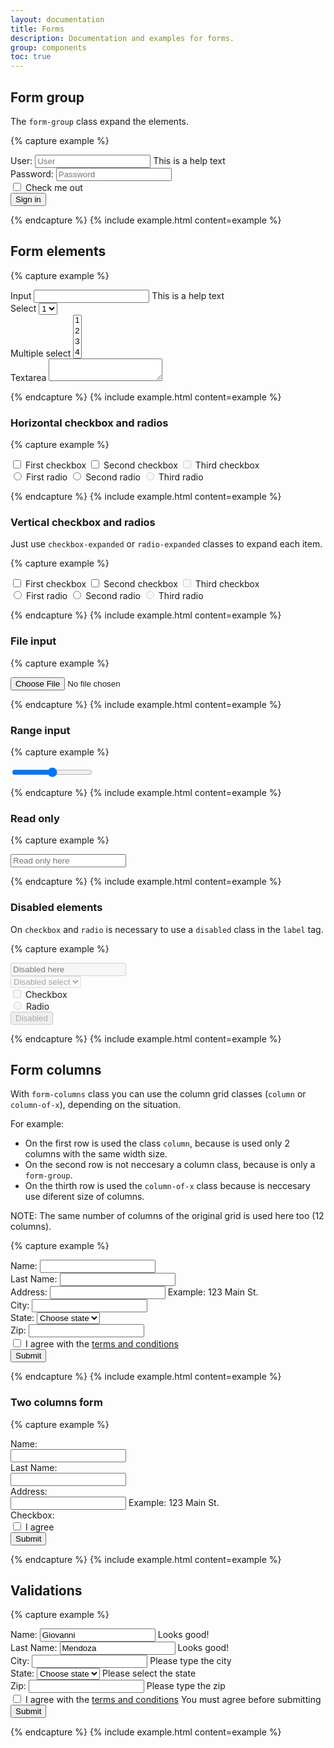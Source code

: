```yaml
---
layout: documentation
title: Forms
description: Documentation and examples for forms.
group: components
toc: true
---
```



## Form group

The `form-group` class expand the elements.

{% capture example %}
<form>
  <div class="form-group">
    <label>User:</label>
    <input type="text" placeholder="User">
    <span class="help">This is a help text</span>
  </div>
  <div class="form-group">
    <label>Password:</label>
    <input type="password" placeholder="Password">
  </div>  
  <div class="form-group">
    <label class="checkbox">
      <input type="checkbox">
      Check me out
    </label>
  </div>
  <button type="submit">Sign in</button>
</form>
{% endcapture %}
{% include example.html content=example %}


## Form elements

{% capture example %}
<form>
  <div class="form-group">
    <label>Input</label>
    <input type="text">
    <span class="help">This is a help text</span>
  </div>
  <div class="form-group">
    <label>Select</label>
    <select>
      <option>1</option>
      <option>2</option>
      <option>3</option>
      <option>4</option>
      <option>5</option>
    </select>
  </div>
  <div class="form-group">
    <label>Multiple select</label>
    <select multiple>
      <option>1</option>
      <option>2</option>
      <option>3</option>
      <option>4</option>
      <option>5</option>
    </select>
  </div>
  <div class="form-group">
    <label>Textarea</label>
    <textarea></textarea>
  </div>
</form>
{% endcapture %}
{% include example.html content=example %}


### Horizontal checkbox and radios

{% capture example %}
<form>
  <div class="form-group">
    <label class="checkbox">
      <input type="checkbox" name="horizotal-checkbox">
      First checkbox
    </label>
    <label class="checkbox">
      <input type="checkbox" name="horizotal-checkbox">
      Second checkbox
    </label>
    <label class="checkbox disabled">
      <input type="checkbox" name="horizotal-checkbox" disabled>
      Third checkbox
    </label>
  </div>
  <div class="form-group">
    <label class="radio">
      <input type="radio" name="horizotal-radio">
      First radio
    </label>
    <label class="radio">
      <input type="radio" name="horizotal-radio">
      Second radio
    </label>
    <label class="radio disabled">
      <input type="radio" name="horizotal-radio" disabled>
      Third radio
    </label>
  </div>
</form>
{% endcapture %}
{% include example.html content=example %}


### Vertical checkbox and radios

Just use `checkbox-expanded` or `radio-expanded` classes to expand each item.

{% capture example %}
<form>
  <div class="form-group">
    <label class="checkbox-expanded">
      <input type="checkbox" name="vertical-checkbox">
      First checkbox
    </label>
    <label class="checkbox-expanded">
      <input type="checkbox" name="vertical-checkbox">
      Second checkbox
    </label>
    <label class="checkbox-expanded disabled">
      <input type="checkbox" name="vertical-checkbox" disabled>
      Third checkbox
    </label>
  </div>
  <div class="form-group">
    <label class="radio-expanded">
      <input type="radio" name="vertical-radio">
      First radio
    </label>
    <label class="radio-expanded">
      <input type="radio" name="vertical-radio">
      Second radio
    </label>
    <label class="radio-expanded disabled">
      <input type="radio" name="vertical-radio" disabled>
      Third radio
    </label>
  </div>
</form>
{% endcapture %}
{% include example.html content=example %}


### File input

{% capture example %}
<form>
  <div class="form-group">
    <input type="file">
  </div>
</form>
{% endcapture %}
{% include example.html content=example %}


### Range input

{% capture example %}
<form>
  <div class="form-group">
    <input type="range">
  </div>
</form>
{% endcapture %}
{% include example.html content=example %}


### Read only

{% capture example %}
<form>
  <div class="form-group">
    <input type="text" placeholder="Read only here" readonly>
  </div>
</form>
{% endcapture %}
{% include example.html content=example %}


### Disabled elements

On `checkbox` and `radio` is necessary to use a `disabled` class in the `label` tag.

{% capture example %}
<form>
  <div class="form-group">
    <input type="text" placeholder="Disabled here" disabled>
  </div>
  <div class="form-group">
    <select disabled>
      <option>Disabled select</option>
      <option>...</option>
    </select>
  </div>
  <div class="form-group">
    <label class="checkbox disabled">
      <input type="checkbox" disabled>
      Checkbox
    </label>
  </div>
  <div class="form-group">
    <label class="radio disabled">
      <input type="radio" disabled>
      Radio
    </label>
  </div>
  <button type="button" disabled>Disabled</button>
</form>
{% endcapture %}
{% include example.html content=example %}


## Form columns

With `form-columns` class you can use the column grid classes (`column` or `column-of-x`), depending on the situation.

For example:
* On the first row is used the class `column`, because is used only 2 columns with the same width size.
* On the second row is not neccesary a column class, because is only a `form-group`.
* On the thirth row is used the `column-of-x` class because is neccesary use diferent size of columns.

NOTE: The same number of columns of the original grid is used here too (12 columns).

{% capture example %}
<form>
  <div class="form-columns">
    <div class="column form-group">
      <label>Name:</label>
      <input type="text">
    </div>
    <div class="column form-group">
      <label>Last Name:</label>
      <input type="text">
    </div>
  </div>
  <div class="form-group">
    <label>Address:</label>
    <input type="text">
    <span class="help">Example: 123 Main St.</span>
  </div>
  <div class="form-columns">
    <div class="column-of-6 form-group">
      <label>City:</label>
      <input type="text">
    </div>
    <div class="column-of-4 form-group">
      <label>State:</label>
      <select>
        <option default>Choose state</option>
        <option>...</option>
      </select>
    </div>
    <div class="column-of-2 form-group">
      <label>Zip:</label>
      <input type="number">
    </div>
  </div>
  <div class="form-group">
    <label class="checkbox">
      <input type="checkbox">
      I agree with the <a href="#">terms and conditions</a>
    </label>
  </div>
  <button type="submit">Submit</button>
</form>
{% endcapture %}
{% include example.html content=example %}


### Two columns form

{% capture example %}
<form>
  <div class="form-columns">
    <div class="column-of-2 form-group">
      <label>Name:</label>
    </div>
    <div class="column form-group">
      <input type="text">
    </div>
  </div>
  <div class="form-columns">
    <div class="column-of-2 form-group">
      <label>Last Name:</label>
    </div>
    <div class="column form-group">
      <input type="text">
    </div>
  </div>
  <div class="form-columns">
    <div class="column-of-2 form-group">
      <label>Address:</label>
    </div>
    <div class="column form-group">
      <input type="text">
      <span class="help">Example: 123 Main St.</span>
    </div>
  </div>
  <div class="form-columns">
    <div class="column-of-2 form-group">
      <label>Checkbox:</label>
    </div>
    <div class="column form-group">
      <label class="checkbox">
        <input type="checkbox">
        I agree
      </label>
    </div>
  </div>
  <button type="submit">Submit</button>
</form>
{% endcapture %}
{% include example.html content=example %}


## Validations

{% capture example %}
<form>
  <div class="form-columns">
    <div class="column form-group">
      <label>Name:</label>
      <input class="valid" type="text" value="Giovanni">
      <span class="valid-feedback">Looks good!</span>
    </div>
    <div class="column form-group">
      <label>Last Name:</label>
      <input class="valid" type="text" value="Mendoza">
      <span class="valid-feedback">Looks good!</span>
    </div>
  </div>
  <div class="form-columns">
    <div class="column-of-6 form-group">
      <label>City:</label>
      <input class="invalid" type="text">
      <span class="invalid-feedback">Please type the city</span>
    </div>
    <div class="column-of-4 form-group">
      <label>State:</label>
      <select class="invalid">
        <option default>Choose state</option>
        <option>...</option>
      </select>
      <span class="invalid-feedback">Please select the state</span>
    </div>
    <div class="column-of-2 form-group">
      <label>Zip:</label>
      <input class="invalid" type="number">
      <span class="invalid-feedback">Please type the zip</span>
    </div>
  </div>
  <div class="form-group">
    <label class="checkbox invalid">
      <input type="checkbox">
      I agree with the <a href="#">terms and conditions</a>
      <span class="invalid-feedback">You must agree before submitting</span>
    </label>
  </div>
  <button type="submit">Submit</button>
</form>
{% endcapture %}
{% include example.html content=example %}